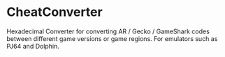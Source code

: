 # CheatConverter
Hexadecimal Converter for converting AR / Gecko / GameShark codes between different game versions or game regions. For emulators such as PJ64 and Dolphin.

